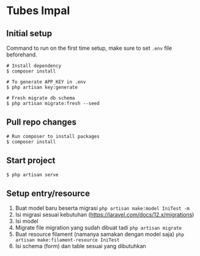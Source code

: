 # Tubes Impal

## Initial setup
Command to run on the first time setup, make sure to set `.env` file beforehand.
```shell
# Install dependency
$ composer install

# To generate APP_KEY in .env
$ php artisan key:generate

# Fresh migrate db schema
$ php artisan migrate:fresh --seed
```

## Pull repo changes
```shell
# Run composer to install packages
$ composer install
```

## Start project
```shell
$ php artisan serve
```

## Setup entry/resource
1. Buat model baru beserta migrasi
`php artisan make:model IniTest -m`
2. Isi migrasi sesuai kebutuhan (https://laravel.com/docs/12.x/migrations)
3. Isi model
4. Migrate file migration yang sudah dibuat tadi
`php artisan migrate`
5. Buat resource filament (namanya samakan dengan model saja)
`php artisan make:filament-resource IniTest`
6. Isi schema (form) dan table sesuai yang dibutuhkan